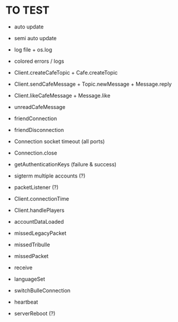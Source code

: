 # TO TEST
- auto update
- semi auto update
- log file + os.log
- colored errors / logs

- Client.createCafeTopic + Cafe.createTopic
- Client.sendCafeMessage + Topic.newMessage + Message.reply
- Client.likeCafeMessage + Message.like
- unreadCafeMessage

- friendConnection
- friendDisconnection

- Connection socket timeout (all ports)
- Connection.close

- getAuthenticationKeys (failure & success)
- sigterm multiple accounts (?)
- packetListener (?)

- Client.connectionTime
- Client.handlePlayers

- accountDataLoaded

- missedLegacyPacket
- missedTribulle
- missedPacket
- receive

- languageSet

- switchBulleConnection
- heartbeat
- serverReboot (?)
